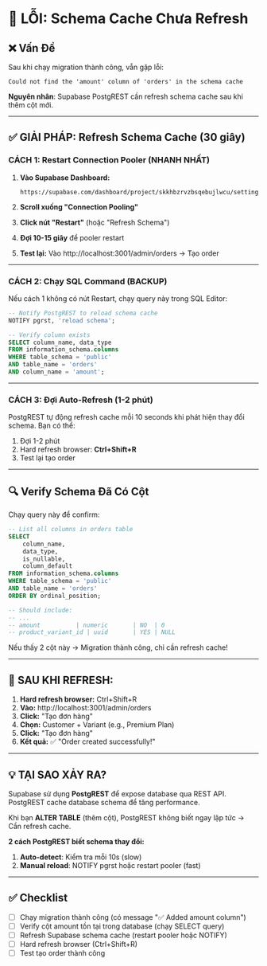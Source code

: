 # 🔧 LỖI: Schema Cache Chưa Refresh

## ❌ Vấn Đề

Sau khi chạy migration thành công, vẫn gặp lỗi:
```
Could not find the 'amount' column of 'orders' in the schema cache
```

**Nguyên nhân**: Supabase PostgREST cần refresh schema cache sau khi thêm cột mới.

---

## ✅ GIẢI PHÁP: Refresh Schema Cache (30 giây)

### CÁCH 1: Restart Connection Pooler (NHANH NHẤT)

1. **Vào Supabase Dashboard:**
   ```
   https://supabase.com/dashboard/project/skkhbzrvzbsqebujlwcu/settings/database
   ```

2. **Scroll xuống "Connection Pooling"**

3. **Click nút "Restart"** (hoặc "Refresh Schema")

4. **Đợi 10-15 giây** để pooler restart

5. **Test lại:** Vào http://localhost:3001/admin/orders → Tạo order

---

### CÁCH 2: Chạy SQL Command (BACKUP)

Nếu cách 1 không có nút Restart, chạy query này trong SQL Editor:

```sql
-- Notify PostgREST to reload schema cache
NOTIFY pgrst, 'reload schema';

-- Verify column exists
SELECT column_name, data_type
FROM information_schema.columns
WHERE table_schema = 'public'
AND table_name = 'orders'
AND column_name = 'amount';
```

---

### CÁCH 3: Đợi Auto-Refresh (1-2 phút)

PostgREST tự động refresh cache mỗi 10 seconds khi phát hiện thay đổi schema. Bạn có thể:

1. Đợi 1-2 phút
2. Hard refresh browser: **Ctrl+Shift+R**
3. Test lại tạo order

---

## 🔍 Verify Schema Đã Có Cột

Chạy query này để confirm:

```sql
-- List all columns in orders table
SELECT 
    column_name,
    data_type,
    is_nullable,
    column_default
FROM information_schema.columns
WHERE table_schema = 'public'
AND table_name = 'orders'
ORDER BY ordinal_position;

-- Should include:
-- ...
-- amount          | numeric       | NO  | 0
-- product_variant_id | uuid       | YES | NULL
```

Nếu thấy 2 cột này → Migration thành công, chỉ cần refresh cache!

---

## 🎯 SAU KHI REFRESH:

1. **Hard refresh browser:** Ctrl+Shift+R
2. **Vào:** http://localhost:3001/admin/orders
3. **Click:** "Tạo đơn hàng"
4. **Chọn:** Customer + Variant (e.g., Premium Plan)
5. **Click:** "Tạo đơn hàng"
6. **Kết quả:** ✅ "Order created successfully!"

---

## 💡 TẠI SAO XẢY RA?

Supabase sử dụng **PostgREST** để expose database qua REST API. PostgREST cache database schema để tăng performance.

Khi bạn **ALTER TABLE** (thêm cột), PostgREST không biết ngay lập tức → Cần refresh cache.

**2 cách PostgREST biết schema thay đổi:**
1. **Auto-detect**: Kiểm tra mỗi 10s (slow)
2. **Manual reload**: NOTIFY pgrst hoặc restart pooler (fast)

---

## ✅ Checklist

- [ ] Chạy migration thành công (có message "✅ Added amount column")
- [ ] Verify cột amount tồn tại trong database (chạy SELECT query)
- [ ] Refresh Supabase schema cache (restart pooler hoặc NOTIFY)
- [ ] Hard refresh browser (Ctrl+Shift+R)
- [ ] Test tạo order thành công
